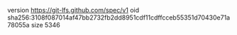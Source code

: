 version https://git-lfs.github.com/spec/v1
oid sha256:3108f087014af47bb2732fb2dd8951cdf11cdffcceb55351d70430e71a78055a
size 5346
